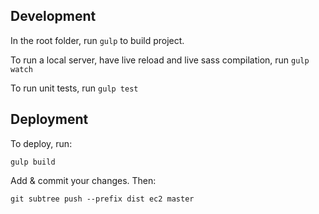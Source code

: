 ## Development

In the root folder, run `gulp` to build project.

To run a local server, have live reload and live sass compilation, run `gulp watch`

To run unit tests, run `gulp test`

## Deployment

To deploy, run:

`gulp build`

Add & commit your changes. Then:

`git subtree push --prefix dist ec2 master`